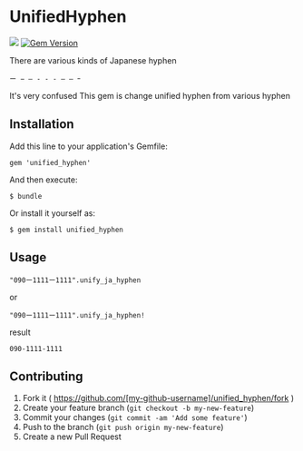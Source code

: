 # UnifiedHyphen

<a href="https://codeclimate.com/github/ykyk1218/unified_hyphen"><img src="https://codeclimate.com/github/ykyk1218/unified_hyphen/badges/gpa.svg" /></a>
[![Gem Version](https://badge.fury.io/rb/unified_hyphen.svg)](https://badge.fury.io/rb/unified_hyphen)

There are various kinds of Japanese hyphen

```
ー − ― - ‐ ‑ – — ｰ
```

It's very confused
This gem is change unified hyphen from various hyphen

## Installation

Add this line to your application's Gemfile:

    gem 'unified_hyphen'

And then execute:

    $ bundle

Or install it yourself as:

    $ gem install unified_hyphen

## Usage

```
"090ー1111ー1111".unify_ja_hyphen
```

or 

```
"090ー1111ー1111".unify_ja_hyphen!
```

result

```
090-1111-1111
```
## Contributing

1. Fork it ( https://github.com/[my-github-username]/unified_hyphen/fork )
2. Create your feature branch (`git checkout -b my-new-feature`)
3. Commit your changes (`git commit -am 'Add some feature'`)
4. Push to the branch (`git push origin my-new-feature`)
5. Create a new Pull Request

